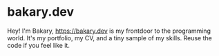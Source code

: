 # bakary.dev

Hey! I'm Bakary,
https://bakary.dev is my frontdoor to the programming world.
It's my portfolio, my CV, and a tiny sample of my skills.
Reuse the code if you feel like it.
